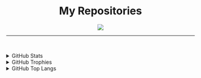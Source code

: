 
<h1 align="center">My Repositories</h1>
<div align="center">
<a href="https://github.com/bircni/Programming2">
  <img align="center" src="https://github-readme-stats.vercel.app/api/pin/?username=GitNether&repo=Programming2&layout=compact&theme=dark" />
</a>
</div>
<hr />
<p><br>

<details>
  <summary>GitHub Stats</summary>

[![GitHub Stats Card]](https://github.com/GitNether)

</details>

<details>
  <summary>GitHub Trophies</summary>

[![GitHub Trophies]](https://github.com/ryo-ma/github-profile-trophy)

</details>

<details>
  <summary>GitHub Top Langs</summary>

[![GitHub Top Langs]](https://github.com/anuraghazra/github-readme-stats)

</details>

<!-- Links -->

[github stats card]: https://github-readme-stats.vercel.app/api/?username=GitNether&layout=compact&theme=dark&count_private=true
[github trophies]: https://github-profile-trophy.vercel.app/?username=GitNether&column=3&row=3&margin-w=18&margin-h=15&no-bg=true&title=Joined2020,Commits,Followers,Issues,Repositories
[github top langs]: https://github-readme-stats.vercel.app/api/top-langs/?username=GitNether&layout=compact&theme=dark&count_private=true
